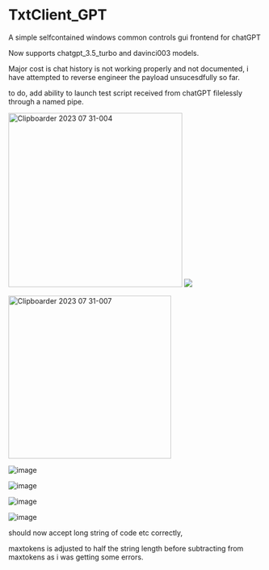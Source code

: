 # TxtClient_GPT
A simple selfcontained windows common controls gui frontend for chatGPT

Now supports chatgpt_3.5_turbo and davinci003 models.

Major cost is chat history is not working properly and not documented, i have attempted to reverse engineer the payload unsucesdfully so far.

to do, add ability to launch test script received from chatGPT filelessly through a named pipe.

<img width="344" alt="Clipboarder 2023 07 31-004" src="https://github.com/wolfman616/TxtClient_GPT/assets/62726599/860bc1b5-8dc1-4b12-befc-6a986a09682c"> <img src="https://i.imgur.com/n6BMwLa.gif">

<img width="322" alt="Clipboarder 2023 07 31-007" src="https://github.com/wolfman616/TxtClient_GPT/assets/62726599/ac0b948d-0ab4-4473-81c0-81d0c2dcdb5e">

![image](https://github.com/wolfman616/TxtClient_GPT/assets/62726599/6f1543f7-b9f4-4aaa-a483-f9293d53f986)

![image](https://github.com/wolfman616/TxtClient_GPT/assets/62726599/94f353c7-7a87-44dc-ba31-c5c40c9ddcbc)

![image](https://github.com/wolfman616/TxtClient_GPT/assets/62726599/49460a66-2958-4ae7-b59c-41a7487daad0)

![image](https://github.com/wolfman616/TxtClient_GPT/assets/62726599/f3c6dfd7-d886-4906-8ef6-fd5a7668f8fe)

should now accept long string of code etc correctly,

maxtokens is adjusted to half the string length before subtracting from maxtokens as i was getting some errors.
